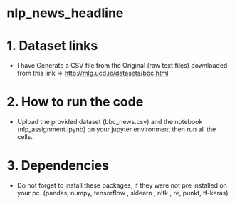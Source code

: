 # nlp_news_headline

# 1. Dataset links
- I have Generate a CSV file from the Original (raw text files) downloaded from this
link => http://mlg.ucd.ie/datasets/bbc.html

# 2. How to run the code
- Upload the provided dataset (bbc_news.csv) and the notebook (nlp_assignment.ipynb) on your jupyter environment then run all the cells.

# 3. Dependencies
- Do not forget to install these packages, if they were not pre installed on your pc.
  (pandas, numpy, tensorflow , sklearn , nltk , re, punkt, tf-keras)


